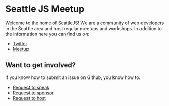 # Seattle JS Meetup

Welcome to the home of SeattleJS! We are a community of web developers in the Seattle area and host regular meetups and workshops. In addition to the information here you can find us on:

* [Twitter](http://twitter.com/seattlejs)
* [Meetup](http://meetup.com/seattlejs)

## Want to get involved?

If you know how to submit an issue on Github, you know how to:

* [Request to speak](/request-to-speak.md)
* [Request to sponsor](/request-to-sponsor.md)
* [Request to host](/request-to-host.md)

